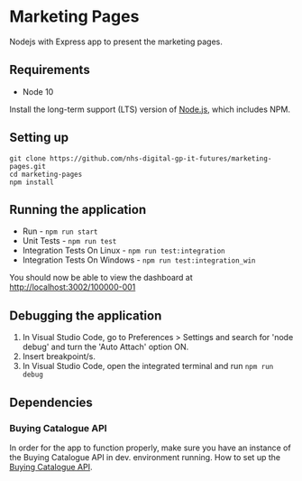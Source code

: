 

# Marketing Pages

  

Nodejs with Express app to present the marketing pages.

  

## Requirements
- Node 10

Install the long-term support (LTS) version of <a href="https://nodejs.org/en/">Node.js</a>, which includes NPM.

  

## Setting up
```
git clone https://github.com/nhs-digital-gp-it-futures/marketing-pages.git
cd marketing-pages
npm install
```
## Running the application
- Run - `npm run start`
- Unit Tests - `npm run test`
- Integration Tests On Linux - `npm run test:integration`
- Integration Tests On Windows - `npm run test:integration_win`


You should now be able to view the dashboard at [http://localhost:3002/100000-001](http://localhost:3002/100000-001)

## Debugging the application

 1. In Visual Studio Code, go to Preferences > Settings and search for 'node debug' and turn the 'Auto Attach' option ON.
 2. Insert breakpoint/s.
 3. In Visual Studio Code, open the integrated terminal and run `npm run debug`

## Dependencies
### Buying Catalogue API
In order for the app to function properly, make sure you have an instance of the Buying Catalogue API in dev. environment running. How to set up the [Buying Catalogue API](https://github.com/nhs-digital-gp-it-futures/BuyingCatalogueService/blob/master/README.md "Buying Catalogue API setup").
